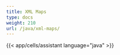 ```yaml
---
title: XML Maps
type: docs
weight: 210
url: /java/xml-maps/
---
```

{{< app/cells/assistant language="java" >}}